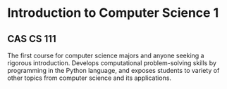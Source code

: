 # Introduction to Computer Science 1
## CAS CS 111

The first course for computer science majors and anyone seeking a rigorous introduction. Develops computational problem-solving skills by programming in the Python language, and exposes students to variety of other topics from computer science and its applications. 